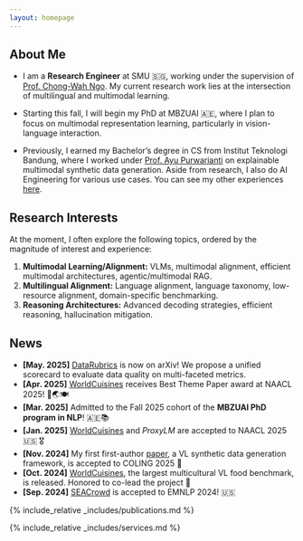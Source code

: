```yaml
---
layout: homepage
---
```


## About Me

- I am a **Research Engineer** at SMU 🇸🇬, working under the supervision of [Prof. Chong-Wah Ngo](https://scholar.google.com/citations?user=HM39HrUAAAAJ&hl=en). My current research work lies at the intersection of multilingual and multimodal learning. 

- Starting this fall, I will begin my PhD at MBZUAI 🇦🇪, where I plan to focus on multimodal representation learning, particularly in vision-language interaction.

- Previously, I earned my Bachelor’s degree in CS from Institut Teknologi Bandung, where I worked under [Prof. Ayu Purwarianti](https://scholar.google.com/citations?user=8jUro_cAAAAJ&hl=en) on explainable multimodal synthetic data generation. Aside from research, I also do AI Engineering for various use cases. You can see my other experiences [here](https://www.linkedin.com/in/patrickamadeus/).

## Research Interests

At the moment, I often explore the following topics, ordered by the magnitude of interest and experience:
1.	**Multimodal Learning/Alignment:** VLMs, multimodal alignment, efficient multimodal architectures, agentic/multimodal RAG.
2.	**Multilingual Alignment:** Language alignment, language taxonomy, low-resource alignment, domain-specific benchmarking.
3.	**Reasoning Architectures:** Advanced decoding strategies, efficient reasoning, hallucination mitigation.

## News

- **[May. 2025]** [DataRubrics](https://arxiv.org/abs/2506.01789) is now on arXiv! We propose a unified scorecard to evaluate data quality on multi-faceted metrics.
- **[Apr. 2025]** [WorldCuisines](https://worldcuisines.github.io/) receives Best Theme Paper award at NAACL 2025! 🎉🌏🍽️  
- **[Mar. 2025]** Admitted to the Fall 2025 cohort of the **MBZUAI PhD program in NLP**! 🇦🇪📚
- **[Jan. 2025]** [WorldCuisines](https://worldcuisines.github.io/) and *ProxyLM* are accepted to NAACL 2025 🇺🇸 🎖️  
- **[Nov. 2024]** My first first-author [paper](https://arxiv.org/abs/2409.14785), a VL synthetic data generation framework, is accepted to COLING 2025 🎉  
- **[Oct. 2024]** [WorldCuisines](https://worldcuisines.github.io/), the largest multicultural VL food benchmark, is released. Honored to co-lead the project 🥘  
- **[Sep. 2024]** [SEACrowd](https://arxiv.org/abs/2406.10118) is accepted to EMNLP 2024! 🇺🇸

{% include_relative _includes/publications.md %}

{% include_relative _includes/services.md %}
